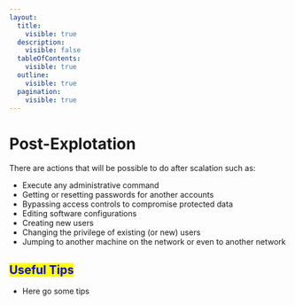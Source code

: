```yaml
---
layout:
  title:
    visible: true
  description:
    visible: false
  tableOfContents:
    visible: true
  outline:
    visible: true
  pagination:
    visible: true
---
```


# Post-Explotation

There are actions that will be possible to do after scalation such as:

* Execute any administrative command
* Getting or resetting passwords for another accounts
* Bypassing access controls to compromise protected data
* Editing software configurations
* Creating new users
* Changing the privilege of existing (or new) users
* Jumping to another machine on the network or even to another network

## <mark style="color:blue;">Useful Tips</mark>

* Here go some tips

